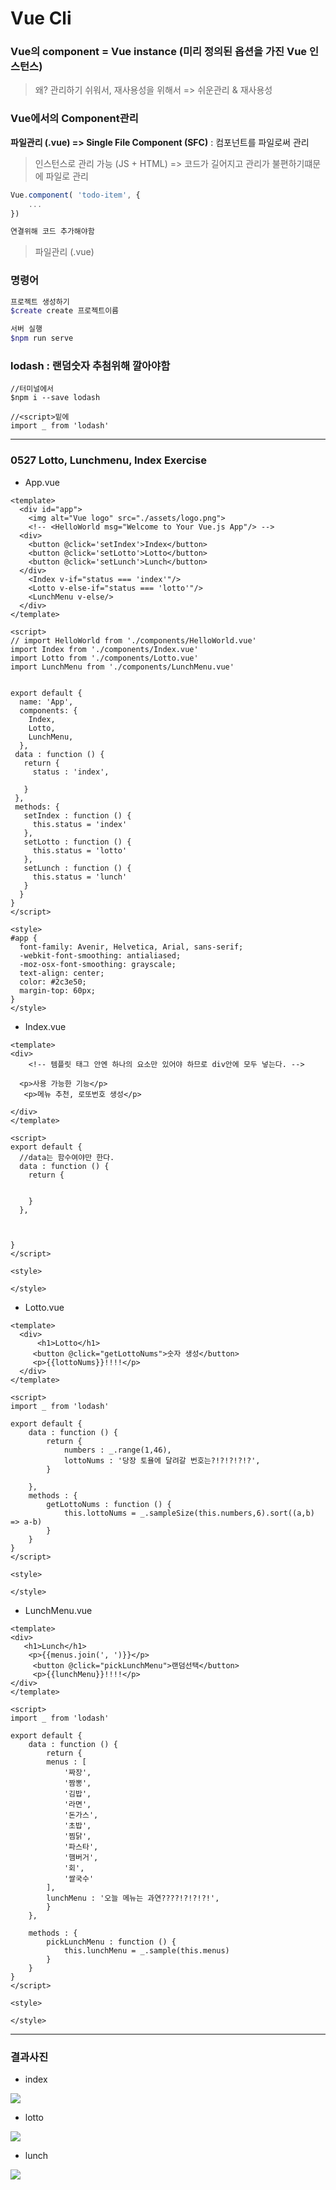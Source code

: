 # Vue Cli

### Vue의 component = Vue instance (미리 정의된 옵션을 가진 Vue 인스턴스)

> 왜? 관리하기 쉬워서, 재사용성을 위해서 => 쉬운관리 & 재사용성



### Vue에서의 Component관리

__파일관리 (.vue) =>  Single File Component (SFC)__ : 컴포넌트를 파일로써 관리



> 인스턴스로 관리 가능 (JS + HTML) => 코드가 길어지고 관리가 불편하기떄문에 파일로 관리

```js
Vue.component( 'todo-item', {
    ...
})
```

```html
연결위해 코드 추가해야함
```



> 파일관리 (.vue)



### 명령어

```bash
프로젝트 생성하기
$create create 프로젝트이름

서버 실행
$npm run serve
```



### lodash : 랜덤숫자 추첨위해 깔아야함

```
//터미널에서
$npm i --save lodash
```

```vue
//<script>밑에
import _ from 'lodash'
```



----

### 0527 Lotto, Lunchmenu, Index Exercise

* App.vue

```vue
<template>
  <div id="app">
    <img alt="Vue logo" src="./assets/logo.png">
    <!-- <HelloWorld msg="Welcome to Your Vue.js App"/> -->
  <div>
    <button @click='setIndex'>Index</button>
    <button @click='setLotto'>Lotto</button>
    <button @click='setLunch'>Lunch</button>
  </div>
    <Index v-if="status === 'index'"/>
    <Lotto v-else-if="status === 'lotto'"/>
    <LunchMenu v-else/>
  </div>
</template>

<script>
// import HelloWorld from './components/HelloWorld.vue'
import Index from './components/Index.vue'
import Lotto from './components/Lotto.vue'
import LunchMenu from './components/LunchMenu.vue'


export default {
  name: 'App',
  components: {
    Index,
    Lotto,
    LunchMenu,
  },
 data : function () {
   return {
     status : 'index',

   }
 },
 methods: {
   setIndex : function () {
     this.status = 'index'
   },
   setLotto : function () {
     this.status = 'lotto'
   },
   setLunch : function () {
     this.status = 'lunch'
   }
  }
}
</script>

<style>
#app {
  font-family: Avenir, Helvetica, Arial, sans-serif;
  -webkit-font-smoothing: antialiased;
  -moz-osx-font-smoothing: grayscale;
  text-align: center;
  color: #2c3e50;
  margin-top: 60px;
}
</style>

```

* Index.vue

```vue
<template>
<div>
    <!-- 템플릿 태그 안엔 하나의 요소만 있어야 하므로 div안에 모두 넣는다. -->

  <p>사용 가능한 기능</p>
   <p>메뉴 추천, 로또번호 생성</p>
  
</div>
</template>

<script>
export default {
  //data는 함수여야만 한다.
  data : function () {
    return {
    

    }
  },

  

}
</script>

<style>

</style>
```

* Lotto.vue

```vue
<template>
  <div>
      <h1>Lotto</h1>
     <button @click="getLottoNums">숫자 생성</button> 
     <p>{{lottoNums}}!!!!</p>
  </div>
</template>

<script>
import _ from 'lodash'

export default {
    data : function () {
        return {
            numbers : _.range(1,46),
            lottoNums : '당장 토욜에 달려갈 번호는?!?!?!?!?',
        }

    },
    methods : {
        getLottoNums : function () {
            this.lottoNums = _.sampleSize(this.numbers,6).sort((a,b) => a-b)
        }
    }
}
</script>

<style>

</style>
```

* LunchMenu.vue

```vue
<template>
<div>
   <h1>Lunch</h1>
    <p>{{menus.join(', ')}}</p>
     <button @click="pickLunchMenu">랜덤선택</button> 
     <p>{{lunchMenu}}!!!!</p>
</div>
</template>

<script>
import _ from 'lodash'

export default {
    data : function () {
        return {
        menus : [
            '짜장',
            '짬뽕',
            '김밥',
            '라면',
            '돈가스',
            '초밥',
            '찜닭',
            '파스타',
            '햄버거',
            '회',
            '쌀국수'
        ],
        lunchMenu : '오늘 메뉴는 과연????!?!?!?!',
        }
    },
   
    methods : {
        pickLunchMenu : function () {
            this.lunchMenu = _.sample(this.menus)
        }
    }
}
</script>

<style>

</style>
```

---

### 결과사진

* index

![](C:\Users\tgb03\Desktop\online-lecture\0527\exercise\index.PNG)

* lotto

![](C:\Users\tgb03\Desktop\online-lecture\0527\exercise\lotto.PNG)

* lunch

![](C:\Users\tgb03\Desktop\online-lecture\0527\exercise\lunch.PNG)